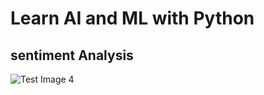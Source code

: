 # Learn AI and ML with Python
## sentiment Analysis
![Test Image 4](https://pcdn.piiojs.com/i/kqctmw/vw,362,vh,0,r,1,pr,2.6,wp,1/https%3A%2F%2Fmonkeylearn.com%2Fstatic%2Fimg%2Fsentiment-analysis%2Fwhat-is-sentiment-analysis3%402x.png)